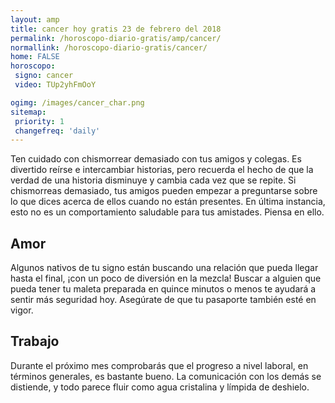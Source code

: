 ```yaml
---
layout: amp
title: cancer hoy gratis 23 de febrero del 2018 
permalink: /horoscopo-diario-gratis/amp/cancer/
normallink: /horoscopo-diario-gratis/cancer/
home: FALSE
horoscopo:
 signo: cancer
 video: TUp2yhFmOoY

ogimg: /images/cancer_char.png
sitemap:
 priority: 1
 changefreq: 'daily'
---
```



Ten cuidado con chismorrear demasiado con tus amigos y colegas. Es divertido reírse e intercambiar historias, pero recuerda el hecho de que la verdad de una historia disminuye y cambia cada vez que se repite. Si chismorreas demasiado, tus amigos pueden empezar a preguntarse sobre lo que dices acerca de ellos cuando no están presentes. En última instancia, esto no es un comportamiento saludable para tus amistades. Piensa en ello.

## Amor

Algunos nativos de tu signo están buscando una relación que pueda llegar hasta el final, ¡con un poco de diversión en la mezcla! Buscar a alguien que pueda tener tu maleta preparada en quince minutos o menos te ayudará a sentir más seguridad hoy. Asegúrate de que tu pasaporte también esté en vigor.

## Trabajo

Durante el próximo mes comprobarás que el progreso a nivel laboral, en términos generales, es bastante bueno. La comunicación con los demás se distiende, y todo parece fluir como agua cristalina y límpida de deshielo.
